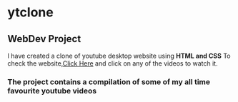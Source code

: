 # ytclone
## WebDev Project
I have created a clone of youtube desktop website using **HTML and CSS**
To check the website,[Click Here](https://whoaryu.github.io/ytclone/) and click on any of the videos to watch it.

### The project contains a compilation of some of my all time favourite youtube videos
